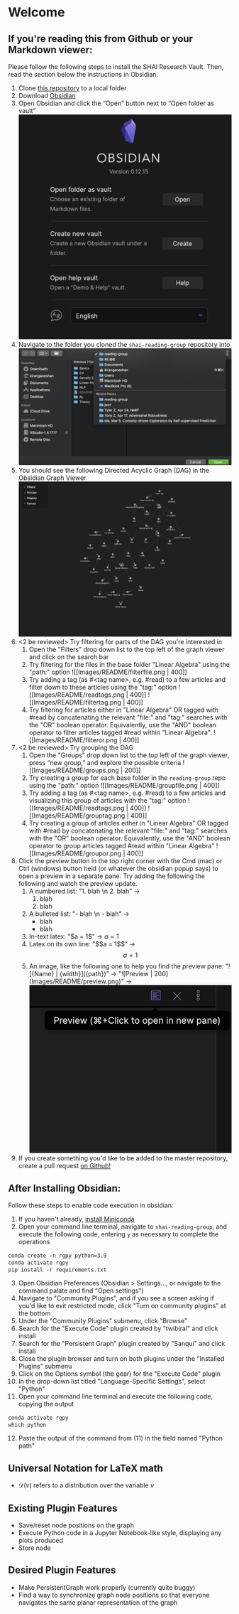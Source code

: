 # Welcome
## If you're reading this from Github or your Markdown viewer:
Please follow the following steps to install the SHAI Research Vault. Then, read the section below the instructions in Obsidian.
1. Clone [this repository](https://github.com/kgshai/shai-reading-group) to a local folder
2. Download [Obsidian](https://obsidian.ml/)
3. Open Obsidian and click the “Open” button next to “Open folder as vault” ![Open Instructions | 200](Images/README/open.png)
4. Navigate to the folder you cloned the `shai-reading-group` repository into ![Navigation Instructions | 400](Images/README/navigate.png)
5. You should see the following Directed Acyclic Graph (DAG) in the Obsidian Graph Viewer ![DAG | 300](Images/README/dag.png)
6. <2 be reviewed> Try filtering for parts of the DAG you're interested in
	1. Open the "Filters" drop down list to the top left of the graph viewer and click on the search bar 
	2. Try filtering for the files in the base folder "Linear Algebra" using the "path:" option 
	![[Images/README/filterfile.png | 400]]
	3. Try adding a tag (as \#\<tag name\>, e.g. #read) to a few articles and filter down to these articles using the "tag:" option 
	![[Images/README/readtags.png | 400]] ![[Images/README/filtertag.png | 400]]
	4. Try filtering for articles either in "Linear Algebra" OR tagged with #read by concatenating the relevant "file:" and "tag:" searches with the "OR" boolean operator. Equivalently, use the "AND" boolean operator to filter articles tagged #read within "Linear Algebra". ![[Images/README/filteror.png | 400]]
7. <2 be reviewed> Try grouping the DAG
	1. Open the "Groups" drop down list to the top left of the graph viewer, press “new group,” and explore the possible criteria 
	![[Images/README/groups.png | 200]]
	2. Try creating a group for each base folder in the `reading-group` repo using the "path:" option 
	![[Images/README/groupfile.png | 400]]
	3. Try adding a tag (as \#\<tag name\>, e.g. #read) to a few articles and visualizing this group of articles with the "tag:" option 
	![[Images/README/readtags.png | 400]] ![[Images/README/grouptag.png | 400]]
	4. Try creating a group of articles either in "Linear Algebra" OR tagged with #read by concatenating the relevant "file:" and "tag:" searches with the "OR" boolean operator. Equivalently, use the "AND" boolean operator to group articles tagged #read within "Linear Algebra" ![[Images/README/groupor.png | 400]]
8. Click the preview button in the top right corner with the Cmd (mac) or Ctrl (windows) button held (or whatever the obsidian popup says) to open a preview in a separate pane. Try adding the following the following and watch the preview update.
	1. A numbered list: "1. blah \n 2. blah" ->
		1. blah
		2. blah
	2. A bulleted list: "- blah \n - blah" ->
		- blah
		- blah
	3. In-text latex: "\$a = 1\$" -> $a = 1$
	4. Latex on its own line: "\$\$a = 1\$\$" -> $$a = 1$$
	5. An image, like the following one to help you find the preview pane: "!\[{Name} | {width}\]({path})" -> 
	"!\[Preview | 200\](Images/README/preview.png)" -> ![Preview | 200](Images/README/preview.png)
9. If you create something you'd like to be added to the master repository, create a pull request [on Github!](https://www.github.com/mlberkeley/reading-group/pulls)
## After Installing Obsidian:
Follow these steps to enable code execution in obsidian:
1. If you haven't already, [install Miniconda](https://docs.conda.io/projects/miniconda/en/latest/)
2. Open your command line terminal, navigate to `shai-reading-group`, and execute the following code, entering `y` as necessary to complete the operations
```
conda create -n rgpy python=3.9
conda activate rgpy
pip install -r requirements.txt
```
3. Open Obsidian Preferences (Obsidian > Settings..., or navigate to the command palate and find "Open settings")
4. Navigate to "Community Plugins", and if you see a screen asking if you'd like to exit restricted mode, click "Turn on community plugins" at the bottom
5. Under the "Community Plugins" submenu, click "Browse"
6. Search for the "Execute Code" plugin created by "twibiral" and click install
7. Search for the "Persistent Graph" plugin created by "Sanqui" and click install
8. Close the plugin browser and turn on both plugins under the "Installed Plugins" submenu
9. Click on the Options symbol (the gear) for the "Execute Code" plugin
10. In the drop-down list titled "Language-Specific Settings", select "Python"
11. Open your command line terminal and execute the following code, copying the output
```
conda activate rgpy
which python
```
12. Paste the output of the command from (11) in the field named "Python path"
## Universal Notation for LaTeX math
- $\mathcal{D}(v)$ refers to a distribution over the variable $v$
## Existing Plugin Features
- Save/reset node positions on the graph
- Execute Python code in a Jupyter Notebook-like style, displaying any plots produced
- Store node 
## Desired Plugin Features
- Make PersistentGraph work properly (currently quite buggy)
- Find a way to synchronize graph node positions so that everyone navigates the same planar representation of the graph